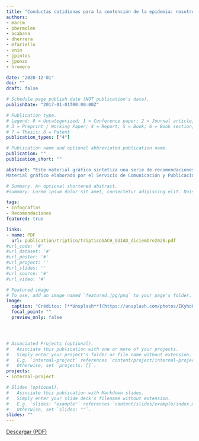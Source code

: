 ```yaml
---
title: "Conductas cotidianas para la contención de la epidemia: nosotros podemos frenar al COVID-19"
authors:
- marim
- pbermolen
- acabana
- dherrera
- mfariello
- vnin
- jpintos
- jponzo
- hromero

date: "2020-12-01"
doi: ""
draft: false

# Schedule page publish date (NOT publication's date).
publishDate: "2017-01-01T00:00:00Z"

# Publication type.
# Legend: 0 = Uncategorized; 1 = Conference paper; 2 = Journal article;
# 3 = Preprint / Working Paper; 4 = Report; 5 = Book; 6 = Book section;
# 7 = Thesis; 8 = Patent
publication_types: ["4"]

# Publication name and optional abbreviated publication name.
publication: ""
publication_short: ""

abstract: "Este material gráfico sintetiza una serie de recomendaciones y buenas prácticas, elaboradas por miembros de GUIAD-COVID-19 y el GACH para contener la expansión del virus. Autores de los contenidos: Matías Arim, Paola Bermolen, Álvaro Cabana, María Inés Fariello, Daniel Herrera, Verónica Nin, Javier Pintos, Jacqueline Ponzo, Héctor Romero.
Material gráfico elaborado por el Servicio de Comunicación y Publicaciones de la FADU-Udelar: Gustavo Hiriart, Cynthia Olguín, Carolina Ibarzabal y Belén Valverde. "

# Summary. An optional shortened abstract.
#summary: Lorem ipsum dolor sit amet, consectetur adipiscing elit. Duis posuere tellus ac convallis placerat. Proin tincidunt magna sed ex sollicitudin condimentum.

tags:
- Infografías
- Recomendaciones
featured: true

links:
- name: PDF
  url: publication/triptico/tripticoGACH_GUIAD_diciembre2020.pdf
#url_code: '#'
#url_dataset: '#'
#url_poster: '#'
#url_project: ''
#url_slides: ''
#url_source: '#'
#url_video: '#'

# Featured image
# To use, add an image named `featured.jpg/png` to your page's folder. 
image:
  caption: "Créditos: [**Unsplash**](https://unsplash.com/photos/IKyhoO8giSA)"
  focal_point: ""
  preview_only: false




# Associated Projects (optional).
#   Associate this publication with one or more of your projects.
#   Simply enter your project's folder or file name without extension.
#   E.g. `internal-project` references `content/project/internal-project/index.md`.
#   Otherwise, set `projects: []`.
projects:
- internal-project

# Slides (optional).
#   Associate this publication with Markdown slides.
#   Simply enter your slide deck's filename without extension.
#   E.g. `slides: "example"` references `content/slides/example/index.md`.
#   Otherwise, set `slides: ""`.
slides: ""
---
```

[Descargar (PDF)](tripticoGACH_GUIAD_diciembre2020.pdf)